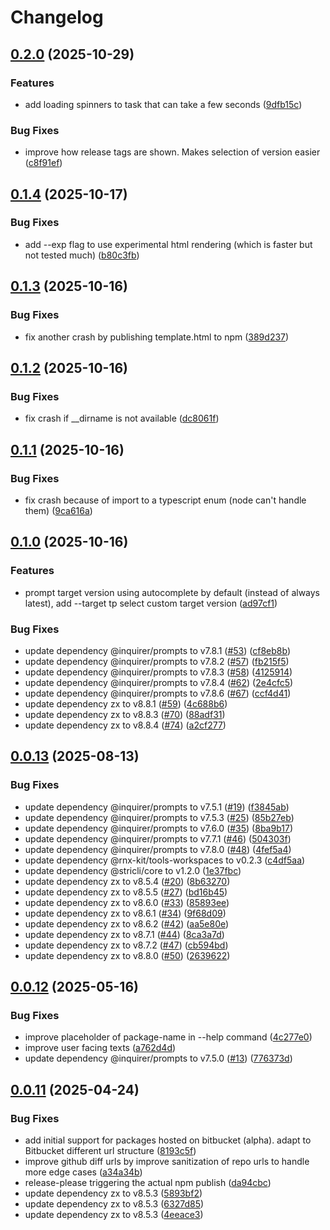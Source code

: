 # Changelog

## [0.2.0](https://github.com/WookieFPV/npm-peek/compare/v0.1.4...v0.2.0) (2025-10-29)


### Features

* add loading spinners to task that can take a few seconds ([9dfb15c](https://github.com/WookieFPV/npm-peek/commit/9dfb15c453d90c4578caf6e39607b8e3f73d030f))


### Bug Fixes

* improve how release tags are shown. Makes selection of version easier ([c8f91ef](https://github.com/WookieFPV/npm-peek/commit/c8f91efdd75cc62df868bf1e862b89d4c90704de))

## [0.1.4](https://github.com/WookieFPV/npm-peek/compare/v0.1.3...v0.1.4) (2025-10-17)


### Bug Fixes

* add --exp flag to use experimental html rendering (which is faster but not tested much) ([b80c3fb](https://github.com/WookieFPV/npm-peek/commit/b80c3fb41d2cdc4f76d5e78db8b29769cc7c01c3))

## [0.1.3](https://github.com/WookieFPV/npm-peek/compare/v0.1.2...v0.1.3) (2025-10-16)


### Bug Fixes

* fix another crash by publishing template.html to npm ([389d237](https://github.com/WookieFPV/npm-peek/commit/389d2370985249a475fa4103b020a5c69c648f48))

## [0.1.2](https://github.com/WookieFPV/npm-peek/compare/v0.1.1...v0.1.2) (2025-10-16)


### Bug Fixes

* fix crash if __dirname is not available ([dc8061f](https://github.com/WookieFPV/npm-peek/commit/dc8061f915624b840794cfceb10d89cb9b7b9e5a))

## [0.1.1](https://github.com/WookieFPV/npm-peek/compare/v0.1.0...v0.1.1) (2025-10-16)


### Bug Fixes

* fix crash because of import to a typescript enum (node can't handle them) ([9ca616a](https://github.com/WookieFPV/npm-peek/commit/9ca616abec0b8db380c7d144c79c44360be167e6))

## [0.1.0](https://github.com/WookieFPV/npm-peek/compare/v0.0.13...v0.1.0) (2025-10-16)


### Features

* prompt target version using autocomplete by default (instead of always latest), add --target tp select custom target version ([ad97cf1](https://github.com/WookieFPV/npm-peek/commit/ad97cf1c4eab14937c2d24854a43b5e426002fe3))


### Bug Fixes

* update dependency @inquirer/prompts to v7.8.1 ([#53](https://github.com/WookieFPV/npm-peek/issues/53)) ([cf8eb8b](https://github.com/WookieFPV/npm-peek/commit/cf8eb8b95f1be317b7f61a5ab933967be334147e))
* update dependency @inquirer/prompts to v7.8.2 ([#57](https://github.com/WookieFPV/npm-peek/issues/57)) ([fb215f5](https://github.com/WookieFPV/npm-peek/commit/fb215f5b0398e335f37b908d34a13380428e8ded))
* update dependency @inquirer/prompts to v7.8.3 ([#58](https://github.com/WookieFPV/npm-peek/issues/58)) ([4125914](https://github.com/WookieFPV/npm-peek/commit/412591496195cc49a4756dd84cef0a22c8b508be))
* update dependency @inquirer/prompts to v7.8.4 ([#62](https://github.com/WookieFPV/npm-peek/issues/62)) ([2e4cfc5](https://github.com/WookieFPV/npm-peek/commit/2e4cfc56a021b6433a8f9fb35b4b27a2e32679be))
* update dependency @inquirer/prompts to v7.8.6 ([#67](https://github.com/WookieFPV/npm-peek/issues/67)) ([ccf4d41](https://github.com/WookieFPV/npm-peek/commit/ccf4d411b60ffaa8da3d7accc33ab1fa75917267))
* update dependency zx to v8.8.1 ([#59](https://github.com/WookieFPV/npm-peek/issues/59)) ([4c688b6](https://github.com/WookieFPV/npm-peek/commit/4c688b66549d6c600625121b66211dcf5af7af87))
* update dependency zx to v8.8.3 ([#70](https://github.com/WookieFPV/npm-peek/issues/70)) ([88adf31](https://github.com/WookieFPV/npm-peek/commit/88adf310e38cd4364584f459999bcc45ab51264a))
* update dependency zx to v8.8.4 ([#74](https://github.com/WookieFPV/npm-peek/issues/74)) ([a2cf277](https://github.com/WookieFPV/npm-peek/commit/a2cf2776b384beffb15447d701db67504eebe917))

## [0.0.13](https://github.com/WookieFPV/npm-peek/compare/v0.0.12...v0.0.13) (2025-08-13)


### Bug Fixes

* update dependency @inquirer/prompts to v7.5.1 ([#19](https://github.com/WookieFPV/npm-peek/issues/19)) ([f3845ab](https://github.com/WookieFPV/npm-peek/commit/f3845abbce851209f3fb89efa23cfeb840a02199))
* update dependency @inquirer/prompts to v7.5.3 ([#25](https://github.com/WookieFPV/npm-peek/issues/25)) ([85b27eb](https://github.com/WookieFPV/npm-peek/commit/85b27eb574f8fc4c415982c3f3ce790e15012655))
* update dependency @inquirer/prompts to v7.6.0 ([#35](https://github.com/WookieFPV/npm-peek/issues/35)) ([8ba9b17](https://github.com/WookieFPV/npm-peek/commit/8ba9b17964fbb235fb7889b152caaa4c2a4e3715))
* update dependency @inquirer/prompts to v7.7.1 ([#46](https://github.com/WookieFPV/npm-peek/issues/46)) ([504303f](https://github.com/WookieFPV/npm-peek/commit/504303fdcabf9142f9d3dd0e2843257de0e6ea5d))
* update dependency @inquirer/prompts to v7.8.0 ([#48](https://github.com/WookieFPV/npm-peek/issues/48)) ([4fef5a4](https://github.com/WookieFPV/npm-peek/commit/4fef5a48fd868410a01e6817bc9981fd830cfd98))
* update dependency @rnx-kit/tools-workspaces to v0.2.3 ([c4df5aa](https://github.com/WookieFPV/npm-peek/commit/c4df5aa0017a7550e2bd7d875edec8a06a3b0177))
* update dependency @stricli/core to v1.2.0 ([1e37fbc](https://github.com/WookieFPV/npm-peek/commit/1e37fbc0872d6fc6231e72bcf2c06f425e376488))
* update dependency zx to v8.5.4 ([#20](https://github.com/WookieFPV/npm-peek/issues/20)) ([8b63270](https://github.com/WookieFPV/npm-peek/commit/8b63270b09f58cda0a467d420b4cd36b48b15a51))
* update dependency zx to v8.5.5 ([#27](https://github.com/WookieFPV/npm-peek/issues/27)) ([bd16b45](https://github.com/WookieFPV/npm-peek/commit/bd16b45b69416d5e2d3a8c8afe336b3a0f48e58a))
* update dependency zx to v8.6.0 ([#33](https://github.com/WookieFPV/npm-peek/issues/33)) ([85893ee](https://github.com/WookieFPV/npm-peek/commit/85893ee0f572cc23d98676a1d892bae1a9757b06))
* update dependency zx to v8.6.1 ([#34](https://github.com/WookieFPV/npm-peek/issues/34)) ([9f68d09](https://github.com/WookieFPV/npm-peek/commit/9f68d092025f4e84f01e90cce9be910c7628d1ef))
* update dependency zx to v8.6.2 ([#42](https://github.com/WookieFPV/npm-peek/issues/42)) ([aa5e80e](https://github.com/WookieFPV/npm-peek/commit/aa5e80e9f47e6c5f2829d93a6ef48ab4da4af016))
* update dependency zx to v8.7.1 ([#44](https://github.com/WookieFPV/npm-peek/issues/44)) ([8ca3a7d](https://github.com/WookieFPV/npm-peek/commit/8ca3a7d45c6698ce506d0687f350896ab89d23f2))
* update dependency zx to v8.7.2 ([#47](https://github.com/WookieFPV/npm-peek/issues/47)) ([cb594bd](https://github.com/WookieFPV/npm-peek/commit/cb594bd3b11f17936c27ac7cda536f3d4306db08))
* update dependency zx to v8.8.0 ([#50](https://github.com/WookieFPV/npm-peek/issues/50)) ([2639622](https://github.com/WookieFPV/npm-peek/commit/2639622a96e0ede4e3095b7f5d6e0186c9a7b99e))

## [0.0.12](https://github.com/WookieFPV/npm-peek/compare/v0.0.11...v0.0.12) (2025-05-16)


### Bug Fixes

* improve  placeholder of package-name in --help command ([4c277e0](https://github.com/WookieFPV/npm-peek/commit/4c277e0f7df915fb0250d65d63d02a597096f578))
* improve user facing texts ([a762d4d](https://github.com/WookieFPV/npm-peek/commit/a762d4d79d561d261b24bb71cb20d5ce4160455a))
* update dependency @inquirer/prompts to v7.5.0 ([#13](https://github.com/WookieFPV/npm-peek/issues/13)) ([776373d](https://github.com/WookieFPV/npm-peek/commit/776373d4db29f7c94993c4718eebdda222dd645e))

## [0.0.11](https://github.com/WookieFPV/npm-peek/compare/v0.0.10...v0.0.11) (2025-04-24)


### Bug Fixes

* add initial support for packages hosted on bitbucket (alpha). adapt to Bitbucket different url structure ([8193c5f](https://github.com/WookieFPV/npm-peek/commit/8193c5fe72ad7a5bca479bd335315f800bde606e))
* improve github diff urls by improve sanitization of repo urls to handle more edge cases ([a34a34b](https://github.com/WookieFPV/npm-peek/commit/a34a34b2144dbf5ede673148ab8dbe183aab39c4))
* release-please triggering the actual npm publish ([da94cbc](https://github.com/WookieFPV/npm-peek/commit/da94cbcb02986aeb899b3eb29c03353e01a74794))
* update dependency zx to v8.5.3 ([5893bf2](https://github.com/WookieFPV/npm-peek/commit/5893bf28193be78919dee6bcb716040d2b86c0ae))
* update dependency zx to v8.5.3 ([6327d85](https://github.com/WookieFPV/npm-peek/commit/6327d85bfe2b0de058ebd2547fd2a2721761da8d))
* update dependency zx to v8.5.3 ([4eeace3](https://github.com/WookieFPV/npm-peek/commit/4eeace3653721660c96e64b6b89f37bb1355d48e))
